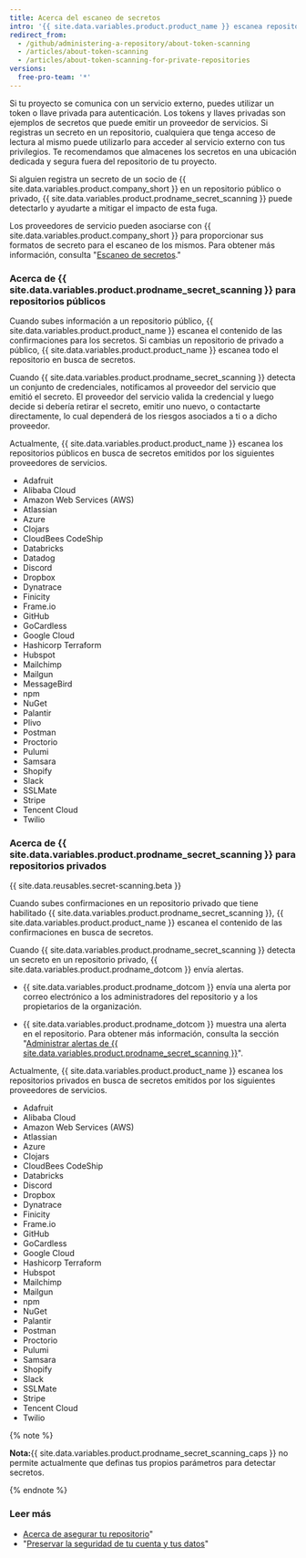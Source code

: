 ```yaml
---
title: Acerca del escaneo de secretos
intro: '{{ site.data.variables.product.product_name }} escanea repositorios para encontrar tipos conocidos de secretos para prevenir el uso fraudulento de aquellos que se confirmaron por accidente.'
redirect_from:
  - /github/administering-a-repository/about-token-scanning
  - /articles/about-token-scanning
  - /articles/about-token-scanning-for-private-repositories
versions:
  free-pro-team: '*'
---
```


Si tu proyecto se comunica con un servicio externo, puedes utilizar un token o llave privada para autenticación. Los tokens y llaves privadas son ejemplos de secretos que puede emitir un proveedor de servicios. Si registras un secreto en un repositorio, cualquiera que tenga acceso de lectura al mismo puede utilizarlo para acceder al servicio externo con tus privilegios. Te recomendamos que almacenes los secretos en una ubicación dedicada y segura fuera del repositorio de tu proyecto.

Si alguien registra un secreto de un socio de {{ site.data.variables.product.company_short }} en un repositorio público o privado, {{ site.data.variables.product.prodname_secret_scanning }} puede detectarlo y ayudarte a mitigar el impacto de esta fuga.

Los proveedores de servicio pueden asociarse con {{ site.data.variables.product.company_short }} para proporcionar sus formatos de secreto para el escaneo de los mismos. Para obtener más información, consulta "[Escaneo de secretos](/partnerships/secret-scanning)."

### Acerca de {{ site.data.variables.product.prodname_secret_scanning }} para repositorios públicos

Cuando subes información a un repositorio público, {{ site.data.variables.product.product_name }} escanea el contenido de las confirmaciones para los secretos. Si cambias un repositorio de privado a público, {{ site.data.variables.product.product_name }} escanea todo el repositorio en busca de secretos.

Cuando {{ site.data.variables.product.prodname_secret_scanning }} detecta un conjunto de credenciales, notificamos al proveedor del servicio que emitió el secreto. El proveedor del servicio valida la credencial y luego decide si debería retirar el secreto, emitir uno nuevo, o contactarte directamente, lo cual dependerá de los riesgos asociados a ti o a dicho proveedor.

Actualmente, {{ site.data.variables.product.product_name }} escanea los repositorios públicos en busca de secretos emitidos por los siguientes proveedores de servicios.

- Adafruit
- Alibaba Cloud
- Amazon Web Services (AWS)
- Atlassian
- Azure
- Clojars
- CloudBees CodeShip
- Databricks
- Datadog
- Discord
- Dropbox
- Dynatrace
- Finicity
- Frame.io
- GitHub
- GoCardless
- Google Cloud
- Hashicorp Terraform
- Hubspot
- Mailchimp
- Mailgun
- MessageBird
- npm
- NuGet
- Palantir
- Plivo
- Postman
- Proctorio
- Pulumi
- Samsara
- Shopify
- Slack
- SSLMate
- Stripe
- Tencent Cloud
- Twilio

### Acerca de {{ site.data.variables.product.prodname_secret_scanning }} para repositorios privados

{{ site.data.reusables.secret-scanning.beta }}

Cuando subes confirmaciones en un repositorio privado que tiene habilitado {{ site.data.variables.product.prodname_secret_scanning }}, {{ site.data.variables.product.product_name }} escanea el contenido de las confirmaciones en busca de secretos.

Cuando {{ site.data.variables.product.prodname_secret_scanning }} detecta un secreto en un repositorio privado, {{ site.data.variables.product.prodname_dotcom }} envía alertas.

- {{ site.data.variables.product.prodname_dotcom }} envía una alerta por correo electrónico a los administradores del repositorio y a los propietarios de la organización.

- {{ site.data.variables.product.prodname_dotcom }} muestra una alerta en el repositorio. Para obtener más información, consulta la sección "[Administrar alertas de {{ site.data.variables.product.prodname_secret_scanning }}](/github/administering-a-repository/managing-alerts-from-secret-scanning)".

Actualmente, {{ site.data.variables.product.product_name }} escanea los repositorios privados en busca de secretos emitidos por los siguientes proveedores de servicios.

- Adafruit
- Alibaba Cloud
- Amazon Web Services (AWS)
- Atlassian
- Azure
- Clojars
- CloudBees CodeShip
- Databricks
- Discord
- Dropbox
- Dynatrace
- Finicity
- Frame.io
- GitHub
- GoCardless
- Google Cloud
- Hashicorp Terraform
- Hubspot
- Mailchimp
- Mailgun
- npm
- NuGet
- Palantir
- Postman
- Proctorio
- Pulumi
- Samsara
- Shopify
- Slack
- SSLMate
- Stripe
- Tencent Cloud
- Twilio

{% note %}

**Nota:**{{ site.data.variables.product.prodname_secret_scanning_caps }} no permite actualmente que definas tus propios parámetros para detectar secretos.

{% endnote %}

### Leer más

- [Acerca de asegurar tu repositorio](/github/administering-a-repository/about-securing-your-repository)"
- "[Preservar la seguridad de tu cuenta y tus datos](/github/authenticating-to-github/keeping-your-account-and-data-secure)"
